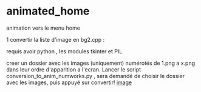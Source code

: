 # animated_home
animation vers le menu home

1  convertir la liste d'image en bg2.cpp :

requis avoir python , les modules tkinter et PIL

creer un dossier avec les images (uniquement) numérotés de 1.png a x.png  dans leur ordre d'apparition a l'ecran.
Lancer le script conversion_to_anim_numworks.py , sera demandé de choisir le dossier avec les images, puis appuyé sur convertir!
[image](https://github.com/Pafleloup/animated_home/assets/140179744/5b44820d-8cff-413f-b869-cdb6a9ad184e)

